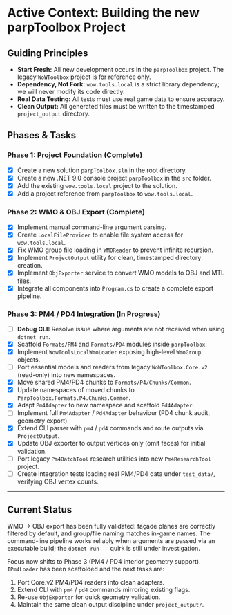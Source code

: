 # Active Context: Building the new parpToolbox Project

## Guiding Principles
- **Start Fresh:** All new development occurs in the `parpToolbox` project. The legacy `WoWToolbox` project is for reference only.
- **Dependency, Not Fork:** `wow.tools.local` is a strict library dependency; we will never modify its code directly.
- **Real Data Testing:** All tests must use real game data to ensure accuracy.
- **Clean Output:** All generated files must be written to the timestamped `project_output` directory.

## Phases & Tasks

### Phase 1: Project Foundation (Complete)
- [x] Create a new solution `parpToolbox.sln` in the root directory.
- [x] Create a new .NET 9.0 console project `parpToolbox` in the `src` folder.
- [x] Add the existing `wow.tools.local` project to the solution.
- [x] Add a project reference from `parpToolbox` to `wow.tools.local`.

### Phase 2: WMO & OBJ Export (Complete)
- [x] Implement manual command-line argument parsing.
- [x] Create `LocalFileProvider` to enable file system access for `wow.tools.local`.
- [x] Fix WMO group file loading in `WMOReader` to prevent infinite recursion.
- [x] Implement `ProjectOutput` utility for clean, timestamped directory creation.
- [x] Implement `ObjExporter` service to convert WMO models to OBJ and MTL files.
- [x] Integrate all components into `Program.cs` to create a complete export pipeline.

### Phase 3: PM4 / PD4 Integration (In Progress)
- [ ] **Debug CLI:** Resolve issue where arguments are not received when using `dotnet run`.
- [x] Scaffold `Formats/PM4` and `Formats/PD4` modules inside `parpToolbox`.
- [x] Implement `WowToolsLocalWmoLoader` exposing high-level `WmoGroup` objects.
- [ ] Port essential models and readers from legacy `WoWToolbox.Core.v2` (read-only) into new namespaces.
- [x] Move shared PM4/PD4 chunks to `Formats/P4/Chunks/Common`.
- [x] Update namespaces of moved chunks to `ParpToolbox.Formats.P4.Chunks.Common`.
- [x] Adapt `Pm4Adapter` to new namespace and scaffold `Pd4Adapter`.
- [ ] Implement full `Pm4Adapter` / `Pd4Adapter` behaviour (PD4 chunk audit, geometry export).
- [x] Extend CLI parser with `pm4` / `pd4` commands and route outputs via `ProjectOutput`.
- [x] Update OBJ exporter to output vertices only (omit faces) for initial validation.
- [ ] Port legacy `Pm4BatchTool` research utilities into new `Pm4ResearchTool` project.
- [ ] Create integration tests loading real PM4/PD4 data under `test_data/`, verifying OBJ vertex counts.

---

## Current Status
WMO → OBJ export has been fully validated: façade planes are correctly filtered by default, and group/file naming matches in-game names. The command-line pipeline works reliably when arguments are passed via an executable build; the `dotnet run --` quirk is still under investigation.

Focus now shifts to Phase 3 (PM4 / PD4 interior geometry support).  `IPm4Loader` has been scaffolded and the next tasks are:
1. Port Core.v2 PM4/PD4 readers into clean adapters.
2. Extend CLI with `pm4` / `pd4` commands mirroring existing flags.
3. Re-use `ObjExporter` for quick geometry validation.
4. Maintain the same clean output discipline under `project_output/`. 
